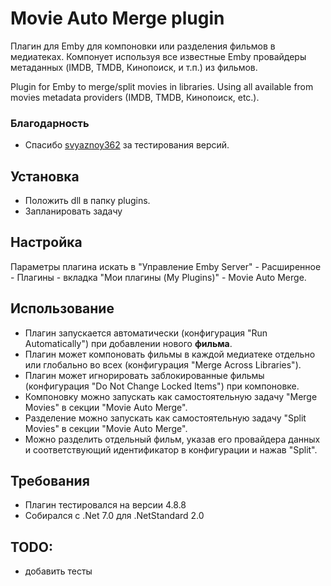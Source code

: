 # Movie Auto Merge plugin

Плагин для Emby для компоновки или разделения фильмов в медиатеках. Компонует используя все известные Emby провайдеры метаданных (IMDB, TMDB, Кинопоиск, и т.п.) из фильмов.

Plugin for Emby to merge/split movies in libraries. Using all available from movies metadata providers (IMDB, TMDB, Кинопоиск, etc.).


### Благодарность
* Спасибо [svyaznoy362](https://github.com/svyaznoy362) за тестирования версий.


## Установка

* Положить dll в папку plugins.
* Запланировать задачу


## Настройка

Параметры плагина искать в "Управление Emby Server" - Расширенное - Плагины - вкладка "Мои плагины (My Plugins)" - Movie Auto Merge.

## Использование
* Плагин запускается автоматически (конфигурация "Run Automatically") при добавлении нового **фильма**.
* Плагин может компоновать фильмы в каждой медиатеке отдельно или глобально во всех (конфигурация "Merge Across Libraries").
* Плагин может игнорировать заблокированные фильмы (конфигурация "Do Not Change Locked Items") при компоновке.
* Компоновку можно запускать как самостоятельную задачу "Merge Movies" в секции "Movie Auto Merge".
* Разделение можно запускать как самостоятельную задачу "Split Movies" в секции "Movie Auto Merge".
* Можно разделить отдельный фильм, указав его провайдера данных и соответствующий идентификатор в конфигурации и нажав "Split".

## Требования

* Плагин тестировался на версии 4.8.8
* Собирался c .Net 7.0 для .NetStandard 2.0

## TODO:
* добавить тесты
